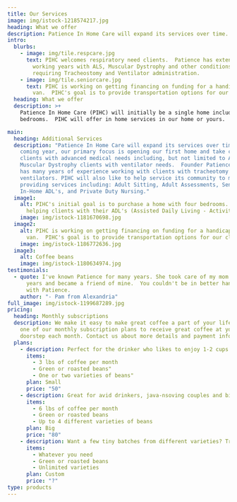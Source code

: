 ```yaml
---
title: Our Services
image: img/istock-1218574217.jpg
heading: What we offer
description: Patience In Home Care will expand its services over time.
intro:
  blurbs:
    - image: img/tile.respcare.jpg
      text: PIHC welcomes respiratory need clients.  Patience has extensive experience
        working years with ALS, Muscular Dystrophy and other conditions
        requiring Tracheostomy and Ventilator administration.
    - image: img/tile.seniorcare.jpg
      text: PIHC is working on getting financing on funding for a handicap accessible
        van.  PIHC's goal is to provide transportation options for our clients.
  heading: What we offer
  description: >+
    Patience In Home Care (PIHC) will initially be a single home including four
    bedrooms.  PIHC will offer in home services in our home or yours.

main:
  heading: Additional Services
  description: "Patience In Home Care will expand its services over time. In the
    coming year, our primary focus is opening our first home and take care of
    clients with advanced medical needs including, but not limited to ALS and
    Muscular Dystrophy clients with ventilator needs.  Founder Patience Nixon
    has many years of experience working with clients with tracheotomy and on
    ventilators. PIHC will also like to help service its community to meets
    providing services including: Adult Sitting, Adult Assessments, Senior Care,
    In-Home ADL's, and Private Duty Nursing."
  image1:
    alt: PIHC's initial goal is to purchase a home with four bedrooms.  We will be
      helping clients with their ADL's (Assisted Daily Living - Activities).
    image: img/istock-1181670698.jpg
  image2:
    alt: PIHC is working on getting financing on funding for a handicap accessible
      van.  PIHC's goal is to provide transportation options for our clients.
    image: img/istock-1186772636.jpg
  image3:
    alt: Coffee beans
    image: img/istock-1180634974.jpg
testimonials:
  - quote: I've known Patience for many years. She took care of my mom in her later
      years and became a friend of mine.  You couldn't be in better hands than
      with Patience.
    author: "- Pam from Alexandria"
full_image: img/istock-1199687289.jpg
pricing:
  heading: Monthly subscriptions
  description: We make it easy to make great coffee a part of your life. Choose
    one of our monthly subscription plans to receive great coffee at your
    doorstep each month. Contact us about more details and payment info.
  plans:
    - description: Perfect for the drinker who likes to enjoy 1-2 cups per day.
      items:
        - 3 lbs of coffee per month
        - Green or roasted beans"
        - One or two varieties of beans"
      plan: Small
      price: "50"
    - description: Great for avid drinkers, java-nsoving couples and bigger crowds
      items:
        - 6 lbs of coffee per month
        - Green or roasted beans
        - Up to 4 different varieties of beans
      plan: Big
      price: "80"
    - description: Want a few tiny batches from different varieties? Try our custom plan
      items:
        - Whatever you need
        - Green or roasted beans
        - Unlimited varieties
      plan: Custom
      price: "?"
type: products
---
```

